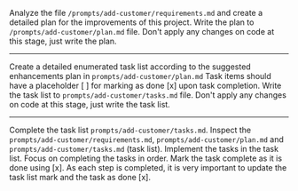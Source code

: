 Analyze the file `/prompts/add-customer/requirements.md` and create a detailed plan for the improvements of this project. Write the plan to `/prompts/add-customer/plan.md` file. Don't apply any changes on code at this stage, just write the plan.

------

Create a detailed enumerated task list according to the suggested enhancements plan in `prompts/add-customer/plan.md`
Task items should have a placeholder [ ] for marking as done [x] upon task completion. Write the task list to `prompts/add-customer/tasks.md` file. Don't apply any changes on code at this stage, just write the task list.


------

Complete the task list `prompts/add-customer/tasks.md`.
Inspect the  `prompts/add-customer/requirements.md`,
`prompts/add-customer/plan.md` and  `prompts/add-customer/tasks.md` (task list). Implement the tasks in the task list.
Focus on completing the tasks in order. Mark the task complete as it is done using [x].
As each step is completed, it is very important to update the task list mark and the task as done [x].